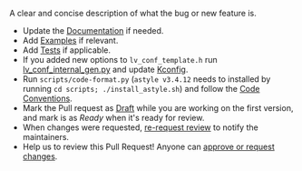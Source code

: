 A clear and concise description of what the bug or new feature is.

- Update the [Documentation](https://github.com/lvgl/lvgl/tree/master/docs) if needed.
- Add [Examples](https://github.com/lvgl/lvgl/tree/master/examples) if relevant.
- Add [Tests](https://github.com/lvgl/lvgl/blob/master/tests/README.md) if applicable.
- If you added new options to `lv_conf_template.h` run [lv_conf_internal_gen.py](https://github.com/lvgl/lvgl/blob/master/scripts/lv_conf_internal_gen.py) and update [Kconfig](https://github.com/lvgl/lvgl/blob/master/Kconfig).
- Run `scripts/code-format.py` (`astyle v3.4.12` needs to installed by running `cd scripts; ./install_astyle.sh`) and follow the [Code Conventions](https://docs.lvgl.io/master/CODING_STYLE.html).
- Mark the Pull request as [Draft](https://docs.github.com/en/pull-requests/collaborating-with-pull-requests/proposing-changes-to-your-work-with-pull-requests/changing-the-stage-of-a-pull-request) while you are working on the first version, and mark is as _Ready_ when it's ready for review.
- When changes were requested, [re-request review](https://docs.github.com/en/pull-requests/collaborating-with-pull-requests/proposing-changes-to-your-work-with-pull-requests/requesting-a-pull-request-review) to notify the maintainers.
- Help us to review this Pull Request! Anyone can [approve or request changes](https://docs.github.com/en/pull-requests/collaborating-with-pull-requests/reviewing-changes-in-pull-requests/approving-a-pull-request-with-required-reviews).
